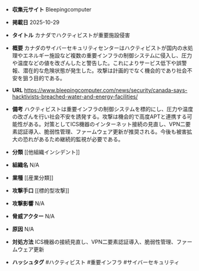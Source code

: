 - **収集元サイト**
Bleepingcomputer

- **掲載日**
2025-10-29

- **タイトル**
カナダでハクティビストが重要施設侵害

- **概要**
カナダのサイバーセキュリティセンターはハクティビストが国内の水処理やエネルギー施設など複数の重要インフラの制御システムに侵入し、圧力や温度などの値を改ざんしたと警告した。これによりサービス低下や誤警報、潜在的な危険状態が発生した。攻撃は計画的でなく機会的であり社会不安を狙う目的である。

- **URL**
https://www.bleepingcomputer.com/news/security/canada-says-hacktivists-breached-water-and-energy-facilities/

- **備考**
ハクティビストは重要インフラの制御システムを標的にし、圧力や温度の改ざんを行い社会不安を誘発する。攻撃は機会的で高度APTと連携する可能性がある。対策としてICS機器のインターネット接続の見直し、VPN二要素認証導入、脆弱性管理、ファームウェア更新が推奨される。今後も被害拡大の恐れがあるため継続的監視が必要である。

- **分類**
[[他組織インシデント]]

- **組織名**
N/A

- **業種**
[[産業分類]]

- **攻撃手口**
[[標的型攻撃]]

- **攻撃影響**
N/A

- **脅威アクター**
N/A

- **原因**
N/A

- **対処方法**
ICS機器の接続見直し、VPN二要素認証導入、脆弱性管理、ファームウェア更新

- **ハッシュタグ**
#ハクティビスト #重要インフラ #サイバーセキュリティ
